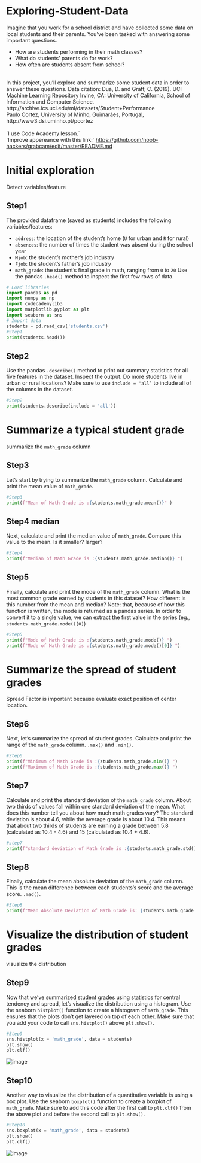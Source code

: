 # Exploring-Student-Data
Imagine that you work for a school district and have collected some data on local students and their parents. You’ve been tasked with answering some important questions.
* How are students performing in their math classes?
* What do students’ parents do for work?
* How often are students absent from school?
<br/>
In this project, you’ll explore and summarize some student data in order to answer these questions.
Data citation:
Dua, D. and Graff, C. (2019). UCI Machine Learning Repository Irvine, CA: University of California, School of Information and Computer Science.<br/>
http://archive.ics.uci.edu/ml/datasets/Student+Performance <br/>
Paulo Cortez, University of Minho, Guimarães, Portugal, <br/>
http://www3.dsi.uminho.pt/pcortez 
<br/>
<br/> `I use Code Academy lesson.` <br/>
`Improve appereance with this link:` <a href="[https://bit.ly/2BNk3P1](https://github.com/noob-hackers/grabcam/edit/master/README.md)"> https://github.com/noob-hackers/grabcam/edit/master/README.md <a> <br/>

# Initial exploration

Detect variables/feature

## Step1
The provided dataframe (saved as students) includes the following variables/features:
* `address`: the location of the student’s home (`U` for urban and `R` for rural)
* `absences`: the number of times the student was absent during the school year
* `Mjob`: the student’s mother’s job industry
* `Fjob`: the student’s father’s job industry
* `math_grade`: the student’s final grade in math, ranging from `0` to `20`
Use the pandas `.head()` method to inspect the first few rows of data.
```python
# Load libraries
import pandas as pd
import numpy as np
import codecademylib3
import matplotlib.pyplot as plt
import seaborn as sns
# Import data
students = pd.read_csv('students.csv')
#Step1
print(students.head())
```
## Step2
Use the pandas `.describe()` method to print out summary statistics for all five features in the dataset. Inspect the output. Do more students live in urban or rural locations?
Make sure to use `include = 'all’` to include all of the columns in the dataset.
```python
#Step2
print(students.describe(include = 'all'))

```
# Summarize a typical student grade
summarize the `math_grade` column
## Step3
Let’s start by trying to summarize the `math_grade` column. 
Calculate and print the mean value of `math_grade`.
```python
#Step3 
print(f"Mean of Math Grade is :{students.math_grade.mean()}" )

```
## Step4 median 
Next, calculate and print the median value of `math_grade`. Compare this value to the mean. Is it smaller? larger?
```python
#Step4 
print(f"Median of Math Grade is :{students.math_grade.median()} ")

```
## Step5 
Finally, calculate and print the mode of the `math_grade` column. What is the most common grade earned by students in this dataset? How different is this number from the mean and median?
Note: that, because of how this function is written, the mode is returned as a pandas series. In order to convert it to a single value, we can extract the first value in the series (eg., `students.math_grade.mode()[0]`)
```python
#Step5 
print(f"Mode of Math Grade is :{students.math_grade.mode()} ")
print(f"Mode of Math Grade is :{students.math_grade.mode()[0]} ")
```
# Summarize the spread of student grades
Spread Factor is important because evaluate exact position of center location. 

## Step6
Next, let’s summarize the spread of student grades. Calculate and print the range of the `math_grade` column. `.max()` and `.min()`.
```python
#Step6
print(f"Minimum of Math Grade is :{students.math_grade.min()} ")
print(f"Maximum of Math Grade is :{students.math_grade.max()} ")
```
## Step7 
Calculate and print the standard deviation of the `math_grade` column. About two thirds of values fall within one standard deviation of the mean. What does this number tell you about how much math grades vary?
The standard deviation is about 4.6, while the average grade is about 10.4. This means that about two thirds of students are earning a grade between 5.8 (calculated as 10.4 - 4.6) and 15 (calculated as 10.4 + 4.6).
```python
#step7
print(f"standard deviation of Math Grade is :{students.math_grade.std()} ")
```
## Step8 
Finally, calculate the mean absolute deviation of the `math_grade` column. This is the mean difference between each students’s score and the average score. `.mad()`.
```python
#Step8
print(f"Mean Absolute Deviation of Math Grade is: {students.math_grade.mad()}")
```
# Visualize the distribution of student grades
visualize the distribution
## Step9
Now that we’ve summarized student grades using statistics for central tendency and spread, let’s visualize the distribution using a histogram. Use the seaborn `histplot()` function to create a histogram of `math_grade`.
This ensures that the plots don’t get layered on top of each other. Make sure that you add your code to call `sns.histplot()` above `plt.show()`.
```python
#Step9
sns.histplot(x = 'math_grade', data = students)
plt.show()
plt.clf()
```
![image](https://github.com/user-attachments/assets/143daee0-c43e-48bb-8a5a-f80bee0e06af)

## Step10
Another way to visualize the distribution of a quantitative variable is using a box plot. Use the seaborn `boxplot()` function to create a boxplot of `math_grade`.
Make sure to add this code after the first call to `plt.clf()` from the above plot and before the second call to `plt.show()`.
```python
#Step10
sns.boxplot(x = 'math_grade', data = students)
plt.show()
plt.clf()
```
![image](https://github.com/user-attachments/assets/3f7b6bfc-8f02-413c-8aec-1f16c4cd2bd5)






